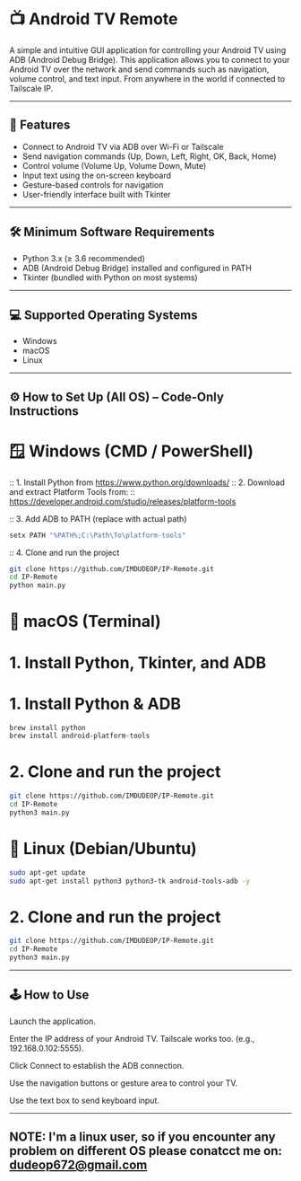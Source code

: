 # 📺 Android TV Remote

A simple and intuitive GUI application for controlling your Android TV using ADB (Android Debug Bridge). This application allows you to connect to your Android TV over the network and send commands such as navigation, volume control, and text input. From anywhere in the world if connected to Tailscale IP.

---

## 🚀 Features

- Connect to Android TV via ADB over Wi-Fi or Tailscale
- Send navigation commands (Up, Down, Left, Right, OK, Back, Home)
- Control volume (Volume Up, Volume Down, Mute)
- Input text using the on-screen keyboard
- Gesture-based controls for navigation
- User-friendly interface built with Tkinter

---

## 🛠 Minimum Software Requirements

- Python 3.x (≥ 3.6 recommended)
- ADB (Android Debug Bridge) installed and configured in PATH
- Tkinter (bundled with Python on most systems)

---

## 💻 Supported Operating Systems

- Windows
- macOS
- Linux

---

## ⚙️ How to Set Up (All OS) – Code-Only Instructions

# 🪟 Windows (CMD / PowerShell)

:: 1. Install Python from https://www.python.org/downloads/
:: 2. Download and extract Platform Tools from:
::    https://developer.android.com/studio/releases/platform-tools

:: 3. Add ADB to PATH (replace with actual path)

```bash
setx PATH "%PATH%;C:\Path\To\platform-tools"
```
:: 4. Clone and run the project

```bash
git clone https://github.com/IMDUDEOP/IP-Remote.git
cd IP-Remote
python main.py
```

# 🍎 macOS (Terminal)

# 1. Install Python, Tkinter, and ADB

# 1. Install Python & ADB

```bash
brew install python
brew install android-platform-tools
```

# 2. Clone and run the project

```bash
git clone https://github.com/IMDUDEOP/IP-Remote.git
cd IP-Remote
python3 main.py
```

# 🐧 Linux (Debian/Ubuntu)
  
```bash
sudo apt-get update
sudo apt-get install python3 python3-tk android-tools-adb -y
```
  
# 2. Clone and run the project

```bash
git clone https://github.com/IMDUDEOP/IP-Remote.git
cd IP-Remote
python3 main.py
```
</details>

---

## 🕹️ How to Use
Launch the application.

Enter the IP address of your Android TV. Tailscale works too. (e.g., 192.168.0.102:5555).

Click Connect to establish the ADB connection.

Use the navigation buttons or gesture area to control your TV.

Use the text box to send keyboard input.

---

## NOTE: I'm a linux user, so if you encounter any problem on different OS please conatcct me on: dudeop672@gmail.com
